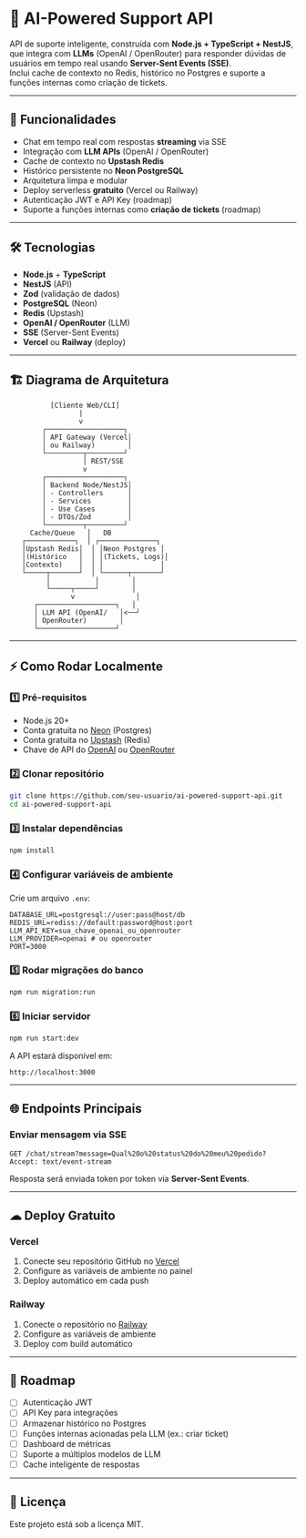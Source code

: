 # 🤖 AI-Powered Support API

API de suporte inteligente, construída com **Node.js + TypeScript + NestJS**, que integra com **LLMs** (OpenAI / OpenRouter) para responder dúvidas de usuários em tempo real usando **Server-Sent Events (SSE)**.  
Inclui cache de contexto no Redis, histórico no Postgres e suporte a funções internas como criação de tickets.

---

## 🚀 Funcionalidades

- Chat em tempo real com respostas **streaming** via SSE
- Integração com **LLM APIs** (OpenAI / OpenRouter)
- Cache de contexto no **Upstash Redis**
- Histórico persistente no **Neon PostgreSQL**
- Arquitetura limpa e modular
- Deploy serverless **gratuito** (Vercel ou Railway)
- Autenticação JWT e API Key (roadmap)
- Suporte a funções internas como **criação de tickets** (roadmap)

---

## 🛠 Tecnologias

- **Node.js** + **TypeScript**
- **NestJS** (API)
- **Zod** (validação de dados)
- **PostgreSQL** (Neon)
- **Redis** (Upstash)
- **OpenAI / OpenRouter** (LLM)
- **SSE** (Server-Sent Events)
- **Vercel** ou **Railway** (deploy)

---

## 🏗 Diagrama de Arquitetura

```text
          [Cliente Web/CLI]
                 |
                 v
        ┌───────────────────┐
        │ API Gateway (Vercel│
        │ ou Railway)        │
        └─────────┬─────────┘
                  │ REST/SSE
                  v
        ┌───────────────────┐
        │ Backend Node/NestJS│
        │ - Controllers      │
        │ - Services         │
        │ - Use Cases        │
        │ - DTOs/Zod         │
        └─────────┬─────────┘
     Cache/Queue   │   DB
   ┌────────────┐  │ ┌──────────────┐
   │Upstash Redis│  │ │Neon Postgres │
   │(Histórico   │  │ │(Tickets, Logs)│
   │Contexto)    │  │ │              │
   └─────┬───────┘  │ └──────┬───────┘
         │           │        │
         └─────┬─────┘        │
               v               │
      ┌───────────────────┐   │
      │ LLM API (OpenAI/   │<──┘
      │ OpenRouter)        │
      └───────────────────┘
```

---

## ⚡ Como Rodar Localmente

### 1️⃣ Pré-requisitos

- Node.js 20+
- Conta gratuita no [Neon](https://neon.tech/) (Postgres)
- Conta gratuita no [Upstash](https://upstash.com/) (Redis)
- Chave de API do [OpenAI](https://platform.openai.com/) ou [OpenRouter](https://openrouter.ai/)

### 2️⃣ Clonar repositório

```bash
git clone https://github.com/seu-usuario/ai-powered-support-api.git
cd ai-powered-support-api
```

### 3️⃣ Instalar dependências

```bash
npm install
```

### 4️⃣ Configurar variáveis de ambiente

Crie um arquivo `.env`:

```env
DATABASE_URL=postgresql://user:pass@host/db
REDIS_URL=rediss://default:password@host:port
LLM_API_KEY=sua_chave_openai_ou_openrouter
LLM_PROVIDER=openai # ou openrouter
PORT=3000
```

### 5️⃣ Rodar migrações do banco

```bash
npm run migration:run
```

### 6️⃣ Iniciar servidor

```bash
npm run start:dev
```

A API estará disponível em:

```
http://localhost:3000
```

---

## 🌐 Endpoints Principais

### **Enviar mensagem via SSE**

```http
GET /chat/stream?message=Qual%20o%20status%20do%20meu%20pedido?
Accept: text/event-stream
```

Resposta será enviada token por token via **Server-Sent Events**.

---

## ☁ Deploy Gratuito

### **Vercel**

1. Conecte seu repositório GitHub no [Vercel](https://vercel.com)
2. Configure as variáveis de ambiente no painel
3. Deploy automático em cada push

### **Railway**

1. Conecte o repositório no [Railway](https://railway.app)
2. Configure as variáveis de ambiente
3. Deploy com build automático

---

## 📌 Roadmap

- [ ] Autenticação JWT
- [ ] API Key para integrações
- [ ] Armazenar histórico no Postgres
- [ ] Funções internas acionadas pela LLM (ex.: criar ticket)
- [ ] Dashboard de métricas
- [ ] Suporte a múltiplos modelos de LLM
- [ ] Cache inteligente de respostas

---

## 📝 Licença

Este projeto está sob a licença MIT.
